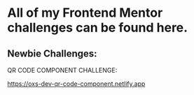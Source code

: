 <H1> All of my Frontend Mentor challenges can be found here. </H1>

<h2> Newbie Challenges: </h2>
QR CODE COMPONENT CHALLENGE: <br>

https://oxs-dev-qr-code-component.netlify.app
